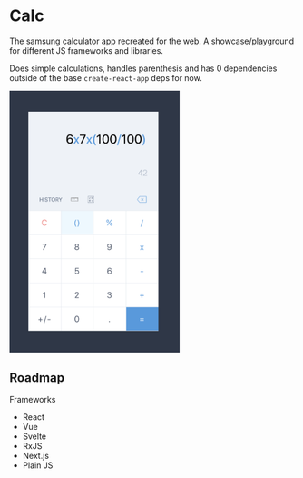 # Calc
The samsung calculator app recreated for the web. A showcase/playground for different JS frameworks and libraries.

Does simple calculations, handles parenthesis and has 0 dependencies outside of the base `create-react-app` deps for now.

<img src="calc-app.png" width="300" />

## Roadmap

Frameworks
 - React
 - Vue
 - Svelte
 - RxJS
 - Next.js
 - Plain JS